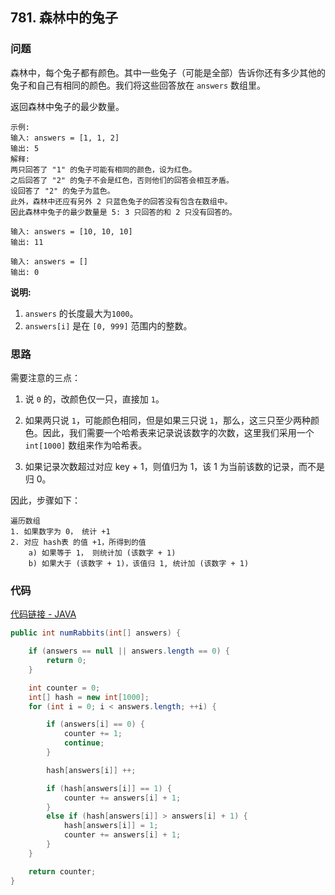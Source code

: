 ## 781. 森林中的兔子

### 问题

森林中，每个兔子都有颜色。其中一些兔子（可能是全部）告诉你还有多少其他的兔子和自己有相同的颜色。我们将这些回答放在 `answers` 数组里。

返回森林中兔子的最少数量。
```
示例:
输入: answers = [1, 1, 2]
输出: 5
解释:
两只回答了 "1" 的兔子可能有相同的颜色，设为红色。
之后回答了 "2" 的兔子不会是红色，否则他们的回答会相互矛盾。
设回答了 "2" 的兔子为蓝色。
此外，森林中还应有另外 2 只蓝色兔子的回答没有包含在数组中。
因此森林中兔子的最少数量是 5: 3 只回答的和 2 只没有回答的。

输入: answers = [10, 10, 10]
输出: 11

输入: answers = []
输出: 0
```

**说明:**

1. `answers` 的长度最大为`1000`。
2. `answers[i]` 是在 `[0, 999]` 范围内的整数。

### 思路

需要注意的三点：

1. 说 `0` 的，改颜色仅一只，直接加 `1`。

2. 如果两只说 `1`，可能颜色相同，但是如果三只说 `1`，那么，这三只至少两种颜色。因此，我们需要一个哈希表来记录说该数字的次数，这里我们采用一个 `int[1000]` 数组来作为哈希表。

3. 如果记录次数超过对应 key + 1，则值归为 1，该 1 为当前该数的记录，而不是归 0。

因此，步骤如下：
```
遍历数组
1. 如果数字为 0， 统计 +1
2. 对应 hash表 的值 +1，所得到的值
    a) 如果等于 1， 则统计加 (该数字 + 1)
    b) 如果大于 (该数字 + 1)，该值归 1, 统计加 (该数字 + 1)
```

### 代码
[代码链接 - JAVA](/src/Solution.java)

```java
public int numRabbits(int[] answers) {

    if (answers == null || answers.length == 0) {
        return 0;
    }

    int counter = 0;
    int[] hash = new int[1000];
    for (int i = 0; i < answers.length; ++i) {

        if (answers[i] == 0) {
            counter += 1;
            continue;
        }

        hash[answers[i]] ++;

        if (hash[answers[i]] == 1) {
            counter += answers[i] + 1;
        }
        else if (hash[answers[i]] > answers[i] + 1) {
            hash[answers[i]] = 1;
            counter += answers[i] + 1;
        }
    }

    return counter;
}
```